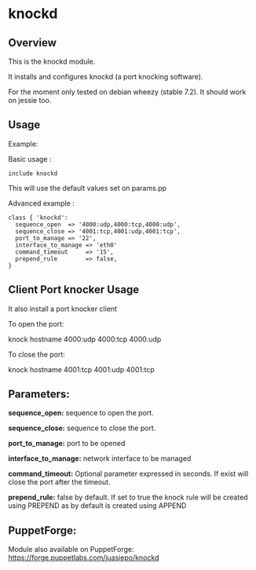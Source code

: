 knockd
============

Overview
--------
This is the knockd module.

It installs and configures knockd (a port knocking software).

For the moment only tested on debian wheezy (stable 7.2). It should work on jessie too.

Usage
-----

Example:

Basic usage :

    include knockd

This will use the default values set on params.pp

Advanced example :

    class { 'knockd':
      sequence_open  => '4000:udp,4000:tcp,4000:udp',
      sequence_close => '4001:tcp,4001:udp,4001:tcp',
      port_to_manage => '22',
      interface_to_manage => 'eth0'
      command_timeout     => '15',
      prepend_rule        => false,
    }

Client Port knocker Usage
-----
It also install a port knocker client

To open the port:
 
knock hostname 4000:udp 4000:tcp 4000:udp

To close the port:

knock hostname 4001:tcp 4001:udp 4001:tcp

Parameters:
-----

**sequence_open:** sequence to open the port.

**sequence_close:** sequence to close the port.

**port_to_manage:** port to be opened 

**interface_to_manage:** network interface to be managed

**command_timeout:** Optional parameter expressed in seconds. If exist will close the port after the timeout. 

**prepend_rule:** false by default. If set to true the knock rule will be created using PREPEND as by default is created using APPEND

PuppetForge:
-----
Module also available on PuppetForge: https://forge.puppetlabs.com/juasiepo/knockd
